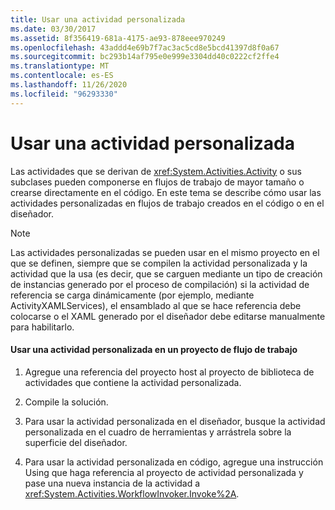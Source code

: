 ```yaml
---
title: Usar una actividad personalizada
ms.date: 03/30/2017
ms.assetid: 8f356419-681a-4175-ae93-878eee970249
ms.openlocfilehash: 43addd4e69b7f7ac3ac5cd8e5bcd41397d8f0a67
ms.sourcegitcommit: bc293b14af795e0e999e3304dd40c0222cf2ffe4
ms.translationtype: MT
ms.contentlocale: es-ES
ms.lasthandoff: 11/26/2020
ms.locfileid: "96293330"
---
```

# <a name="using-a-custom-activity"></a>Usar una actividad personalizada

Las actividades que se derivan de <xref:System.Activities.Activity> o sus subclases pueden componerse en flujos de trabajo de mayor tamaño o crearse directamente en el código. En este tema se describe cómo usar las actividades personalizadas en flujos de trabajo creados en el código o en el diseñador.  
  
> [!NOTE]
> Las actividades personalizadas se pueden usar en el mismo proyecto en el que se definen, siempre que se compilen la actividad personalizada y la actividad que la usa (es decir, que se carguen mediante un tipo de creación de instancias generado por el proceso de compilación) si la actividad de referencia se carga dinámicamente (por ejemplo, mediante ActivityXAMLServices), el ensamblado al que se hace referencia debe colocarse o el XAML generado por el diseñador debe editarse manualmente para habilitarlo.  
  
#### <a name="using-a-custom-activity-to-a-workflow-project"></a>Usar una actividad personalizada en un proyecto de flujo de trabajo  
  
1. Agregue una referencia del proyecto host al proyecto de biblioteca de actividades que contiene la actividad personalizada.  
  
2. Compile la solución.  
  
3. Para usar la actividad personalizada en el diseñador, busque la actividad personalizada en el cuadro de herramientas y arrástrela sobre la superficie del diseñador.  
  
4. Para usar la actividad personalizada en código, agregue una instrucción Using que haga referencia al proyecto de actividad personalizada y pase una nueva instancia de la actividad a <xref:System.Activities.WorkflowInvoker.Invoke%2A>.
